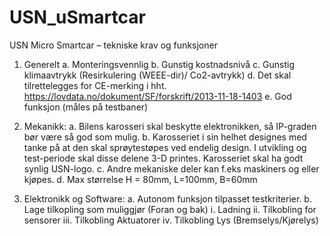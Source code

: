 # USN_uSmartcar


USN Micro Smartcar – tekniske krav og funksjoner 
1. Generelt
a. Monteringsvennlig
b. Gunstig kostnadsnivå
c. Gunstig klimaavtrykk (Resirkulering (WEEE-dir)/ Co2-avtrykk)
d. Det skal tilrettelegges for CE-merking i hht.  https://lovdata.no/dokument/SF/forskrift/2013-11-18-1403
e. God funksjon (måles på testbaner)

2. Mekanikk:
a. Bilens karosseri skal beskytte elektronikken, så IP-graden bør være så god som mulig.
b. Karosseriet i sin helhet designes med tanke på at den skal sprøytestøpes ved endelig 
design. I utvikling og test-periode skal disse delene 3-D printes. Karosseriet skal ha 
godt synlig USN-logo.
c. Andre mekaniske deler kan f.eks maskiners og eller kjøpes. 
d. Max størrelse H = 80mm, L=100mm, B=60mm

3. Elektronikk og Software:
a. Autonom funksjon tilpasset testkriterier. 
b. Lage tilkopling som muliggjør (Foran og bak)
i. Ladning
ii. Tilkobling for sensorer 
iii. Tilkobling Aktuatorer
iv. Tilkobling Lys (Bremselys/Kjørelys)
